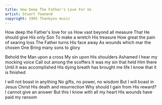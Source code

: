 ```yaml
---
title: How Deep The Father's Love For Us
artist: Stuart Townend
copyright: 1995 Thankyou music
---
```

How deep the Father's love for us
How vast beyond all measure
That He should give His only Son
To make a wretch His treasure
How great the pain of searing loss
The Father turns His face away
As wounds which mar the chosen One
Bring many sons to glory

Behold the Man upon a cross
My sin upon His shoulders
Ashamed I hear my mocking voice
Call out among the scoffers
It was my sin that held Him there
Until it was accomplished
His dying breath has brought me life
I know that it is finished

I will not boast in anything
No gifts, no power, no wisdom
But I will boast in Jesus Christ
His death and resurrection
Why should I gain from His reward?
I cannot give an answer
But this I know with all my heart
His wounds have paid my ransom